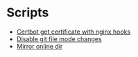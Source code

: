 # Scripts

- [Certbot get certificate with nginx hooks](./certbot-get-certificate-with-nginx-hooks.md)
- [Disable git file mode changes](./disable-git-file-mode-changes.md) 
- [Mirror online dir](./mirror-online-dir.md)